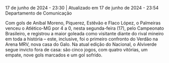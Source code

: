 
17 de junho de 2024 - 23:30 | Atualizado em 17 de junho de 2024 - 23:54
Departamento de Comunicação

Com gols de Aníbal Moreno, Piquerez, Estêvão e Flaco López, o Palmeiras venceu o Atlético-MG por 4 a 0, nesta segunda-feira (17), pelo Campeonato Brasileiro, e registrou a maior goleada como visitante diante do rival mineiro em toda a história – este, inclusive, foi o primeiro confronto do Verdão na Arena MRV, nova casa do Galo. Na atual edição do Nacional, o Alviverde segue invicto fora de casa: são cinco jogos, com quatro vitórias, um empate, nove gols marcados e um gol sofrido.

